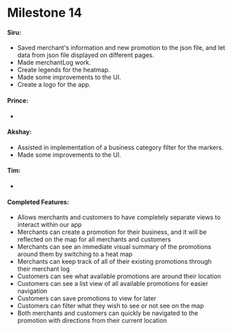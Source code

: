 # Milestone 14
#### Siru:
* Saved merchant's information and new promotion to the json file, 
  and let data from json file displayed on different pages.
* Made merchantLog work.
* Create legends for the heatmap.
* Made some improvements to the UI.
* Create a logo for the app.

#### Prince:
* 

#### Akshay:
* Assisted in implementation of a business category filter for the markers.
* Made some improvements to the UI.
#### Tim:
* 

#### Completed Features:
* Allows merchants and customers to have completely separate views to interact within our app
* Merchants can create a promotion for their business, and it will be reflected on the map for all merchants and customers
* Merchants can see an immediate visual summary of the promotions around them by switching to a heat map
* Merchants can keep track of all of their existing promotions through their merchant log
* Customers can see what available promotions are around their location
* Customers can see a list view of all available promotions for easier navigation
* Customers can save promotions to view for later
* Customers can filter what they wish to see or not see on the map
* Both merchants and customers can quickly be navigated to the promotion with directions from their current location
